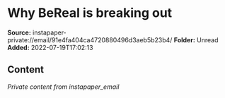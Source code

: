 # Why BeReal is breaking out

**Source:** instapaper-private://email/91e4fa404ca4720880496d3aeb5b23b4/
**Folder:** Unread
**Added:** 2022-07-19T17:02:13




## Content
*Private content from instapaper_email*

